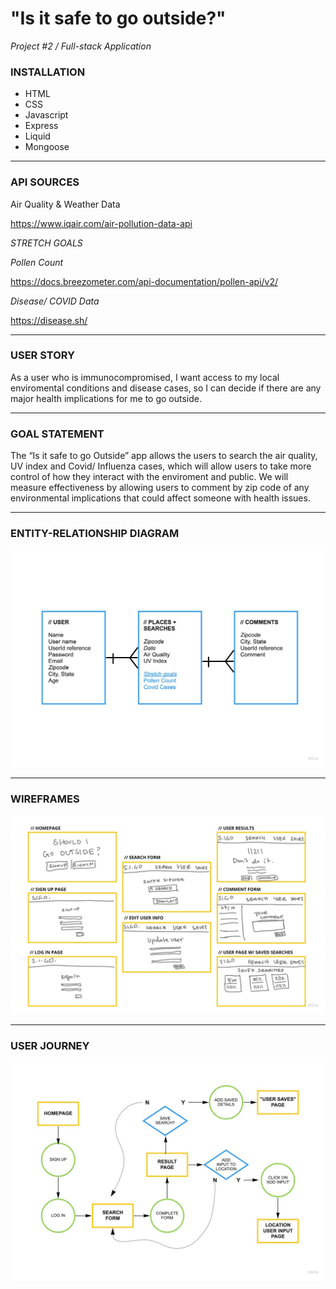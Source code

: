 # "Is it safe to go outside?"

*Project #2 / Full-stack Application*

### **INSTALLATION**

- HTML
- CSS
- Javascript
- Express
- Liquid
- Mongoose
___
### **API SOURCES**
Air Quality & Weather Data

https://www.iqair.com/air-pollution-data-api

*STRETCH GOALS*

*Pollen Count*

https://docs.breezometer.com/api-documentation/pollen-api/v2/

*Disease/ COVID Data* 

https://disease.sh/
___
### **USER STORY**

As a user who is immunocompromised, I want access to my local enviromental conditions and disease cases, so I can decide if there are any major health implications for me to go outside. 
___
### **GOAL STATEMENT**

The “Is it safe to go Outside” app allows the users to search the air quality, UV index and Covid/ Influenza cases, which will allow users to take more control of how they interact with the enviroment and public. We will measure effectiveness by allowing users to comment by zip code of any environmental implications that could affect someone with health issues.

___
### **ENTITY-RELATIONSHIP DIAGRAM**

![models](readme-images/erd.jpg)

___
### **WIREFRAMES**

![wire frames](readme-images/wireframes.jpg)

___
### **USER JOURNEY**

![wire journey](readme-images/userjourney.jpg)







